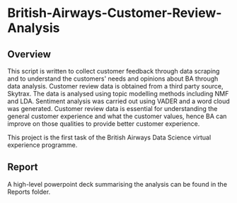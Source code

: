 # British-Airways-Customer-Review-Analysis

## Overview
This script is written to collect customer feedback through data scraping and to understand the customers' needs and opinions about BA through data analysis. Customer review data is obtained from a third party source, Skytrax. The data is analysed using topic modelling methods including NMF and LDA. Sentiment analysis was carried out using VADER and a word cloud was generated. Customer review data is essential for understanding the general customer experience and what the customer values, hence BA can improve on those qualities to provide better customer experience.

This project is the first task of the British Airways Data Science virtual experience programme.

## Report
A high-level powerpoint deck summarising the analysis can be found in the Reports folder.

